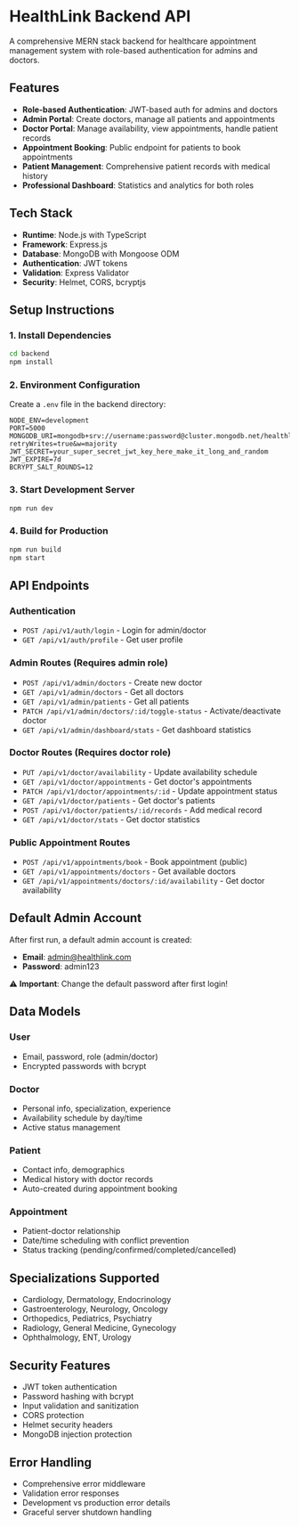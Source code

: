 # HealthLink Backend API

A comprehensive MERN stack backend for healthcare appointment management system with role-based authentication for admins and doctors.

## Features

- **Role-based Authentication**: JWT-based auth for admins and doctors
- **Admin Portal**: Create doctors, manage all patients and appointments
- **Doctor Portal**: Manage availability, view appointments, handle patient records
- **Appointment Booking**: Public endpoint for patients to book appointments
- **Patient Management**: Comprehensive patient records with medical history
- **Professional Dashboard**: Statistics and analytics for both roles

## Tech Stack

- **Runtime**: Node.js with TypeScript
- **Framework**: Express.js
- **Database**: MongoDB with Mongoose ODM
- **Authentication**: JWT tokens
- **Validation**: Express Validator
- **Security**: Helmet, CORS, bcryptjs

## Setup Instructions

### 1. Install Dependencies

```bash
cd backend
npm install
```

### 2. Environment Configuration

Create a `.env` file in the backend directory:

```env
NODE_ENV=development
PORT=5000
MONGODB_URI=mongodb+srv://username:password@cluster.mongodb.net/healthlink?retryWrites=true&w=majority
JWT_SECRET=your_super_secret_jwt_key_here_make_it_long_and_random
JWT_EXPIRE=7d
BCRYPT_SALT_ROUNDS=12
```

### 3. Start Development Server

```bash
npm run dev
```

### 4. Build for Production

```bash
npm run build
npm start
```

## API Endpoints

### Authentication
- `POST /api/v1/auth/login` - Login for admin/doctor
- `GET /api/v1/auth/profile` - Get user profile

### Admin Routes (Requires admin role)
- `POST /api/v1/admin/doctors` - Create new doctor
- `GET /api/v1/admin/doctors` - Get all doctors
- `GET /api/v1/admin/patients` - Get all patients
- `PATCH /api/v1/admin/doctors/:id/toggle-status` - Activate/deactivate doctor
- `GET /api/v1/admin/dashboard/stats` - Get dashboard statistics

### Doctor Routes (Requires doctor role)
- `PUT /api/v1/doctor/availability` - Update availability schedule
- `GET /api/v1/doctor/appointments` - Get doctor's appointments
- `PATCH /api/v1/doctor/appointments/:id` - Update appointment status
- `GET /api/v1/doctor/patients` - Get doctor's patients
- `POST /api/v1/doctor/patients/:id/records` - Add medical record
- `GET /api/v1/doctor/stats` - Get doctor statistics

### Public Appointment Routes
- `POST /api/v1/appointments/book` - Book appointment (public)
- `GET /api/v1/appointments/doctors` - Get available doctors
- `GET /api/v1/appointments/doctors/:id/availability` - Get doctor availability

## Default Admin Account

After first run, a default admin account is created:
- **Email**: admin@healthlink.com
- **Password**: admin123

⚠️ **Important**: Change the default password after first login!

## Data Models

### User
- Email, password, role (admin/doctor)
- Encrypted passwords with bcrypt

### Doctor
- Personal info, specialization, experience
- Availability schedule by day/time
- Active status management

### Patient
- Contact info, demographics
- Medical history with doctor records
- Auto-created during appointment booking

### Appointment
- Patient-doctor relationship
- Date/time scheduling with conflict prevention
- Status tracking (pending/confirmed/completed/cancelled)

## Specializations Supported

- Cardiology, Dermatology, Endocrinology
- Gastroenterology, Neurology, Oncology
- Orthopedics, Pediatrics, Psychiatry
- Radiology, General Medicine, Gynecology
- Ophthalmology, ENT, Urology

## Security Features

- JWT token authentication
- Password hashing with bcrypt
- Input validation and sanitization
- CORS protection
- Helmet security headers
- MongoDB injection protection

## Error Handling

- Comprehensive error middleware
- Validation error responses
- Development vs production error details
- Graceful server shutdown handling
